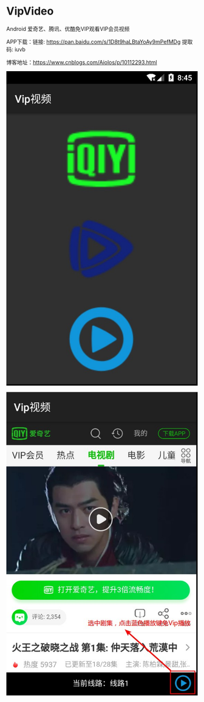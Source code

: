 # VipVideo
Android 爱奇艺、腾讯、优酷免VIP观看VIP会员视频

APP下载：链接: https://pan.baidu.com/s/1D8t9haLBtaYoAy9mPefMDg 提取码: iuvb

博客地址：https://www.cnblogs.com/Aiolos/p/10112293.html

![Image text](https://github.com/LifeLongInteresting/image/blob/master/activity_main.jpg)

![Image text](https://github.com/LifeLongInteresting/image/blob/master/activity_view.jpg)
